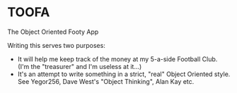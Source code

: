 # TOOFA
The Object Oriented Footy App

Writing this serves two purposes:
- It will help me keep track of the money at my 5-a-side Football Club. (I'm the "treasurer" and I'm useless at it...)
- It's an attempt to write something in a strict, "real" Object Oriented style. See Yegor256, Dave West's "Object Thinking", Alan Kay etc.
